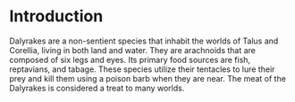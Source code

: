 # Introduction
Dalyrakes are a non-sentient species that inhabit the worlds of Talus and Corellia, living in both land and water.
They are arachnoids that are composed of six legs and eyes.
Its primary food sources are fish, reptavians, and tabage.
These species utilize their tentacles to lure their prey and kill them using a poison barb when they are near.
The meat of the Dalyrakes is considered a treat to many worlds.